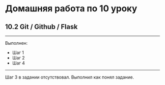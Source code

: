 # Домашняя работа по 10 уроку

## 10.2 Git / Github / Flask

***


Выполнен:
* Шаг 1
* Шаг 2
* Шаг 4

***
Шаг 3 в задании отсутствовал. Выполнил как понял задание.
